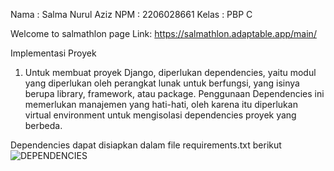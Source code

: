 Nama    : Salma Nurul Aziz
NPM     : 2206028661
Kelas   : PBP C

Welcome to salmathlon page
Link: https://salmathlon.adaptable.app/main/

Implementasi Proyek
1. Untuk membuat proyek Django, diperlukan dependencies, yaitu modul yang diperlukan oleh perangkat lunak untuk berfungsi, yang isinya berupa library, framework, atau package. Penggunaan Dependencies ini memerlukan manajemen yang hati-hati, oleh karena itu diperlukan virtual environment untuk mengisolasi dependencies proyek yang berbeda.

Dependencies dapat disiapkan dalam file requirements.txt berikut
![DEPENDENCIES](../imgTUGAS2/Screenshot%202023-09-10%20213132.png)
